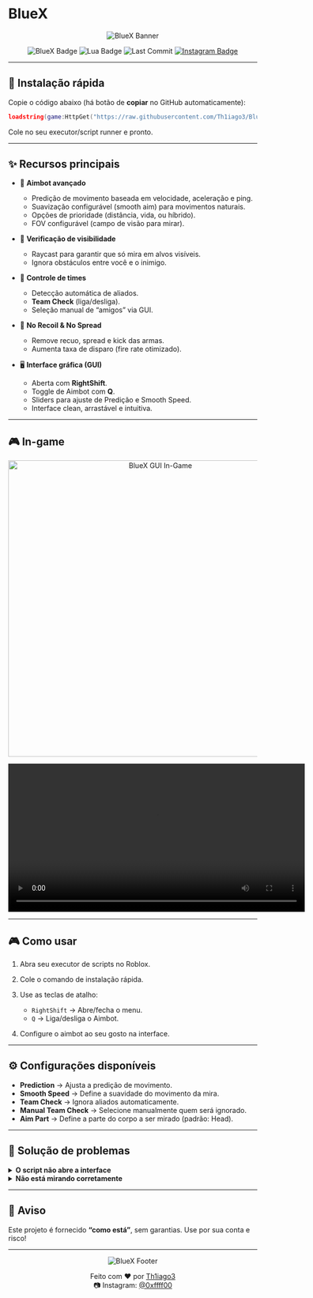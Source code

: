 # BlueX

<p align="center">
  <img src="https://capsule-render.vercel.app/api?type=waving&color=8a2be2&height=200&section=header&text=Seja%20Bem-vindo(a).&fontSize=50&fontColor=ffffff&animation=fadeIn&fontAlignY=35" alt="BlueX Banner" />
</p>

<p align="center">
  <img src="https://img.shields.io/badge/BlueX-Aimbot-blueviolet?style=for-the-badge" alt="BlueX Badge" />
  <img src="https://img.shields.io/badge/Lua-5.x-000?style=for-the-badge&logo=lua&logoColor=white" alt="Lua Badge" />
  <img src="https://img.shields.io/github/last-commit/Th1iago3/BlueX?style=for-the-badge" alt="Last Commit" />
  <a href="https://instagram.com/0xffff00"><img src="https://img.shields.io/badge/Instagram-@0xffff00-E4405F?style=for-the-badge&logo=instagram&logoColor=white" alt="Instagram Badge" /></a>
</p>

---

## 🚀 Instalação rápida

Copie o código abaixo (há botão de **copiar** no GitHub automaticamente):

```lua
loadstring(game:HttpGet("https://raw.githubusercontent.com/Th1iago3/BlueX/refs/heads/main/BlueX.lua"))()
````

Cole no seu executor/script runner e pronto.

---

## ✨ Recursos principais

* 🎯 **Aimbot avançado**

  * Predição de movimento baseada em velocidade, aceleração e ping.
  * Suavização configurável (smooth aim) para movimentos naturais.
  * Opções de prioridade (distância, vida, ou híbrido).
  * FOV configurável (campo de visão para mirar).

* 👀 **Verificação de visibilidade**

  * Raycast para garantir que só mira em alvos visíveis.
  * Ignora obstáculos entre você e o inimigo.

* 🤝 **Controle de times**

  * Detecção automática de aliados.
  * **Team Check** (liga/desliga).
  * Seleção manual de “amigos” via GUI.

* 🔫 **No Recoil & No Spread**

  * Remove recuo, spread e kick das armas.
  * Aumenta taxa de disparo (fire rate otimizado).

* 🖥️ **Interface gráfica (GUI)**

  * Aberta com **RightShift**.
  * Toggle de Aimbot com **Q**.
  * Sliders para ajuste de Predição e Smooth Speed.
  * Interface clean, arrastável e intuitiva.

---

## 🎮 In-game

<p align="center">
  <img src="https://cdn.discordapp.com/attachments/1406725842498879501/1408334653986832455/IMG_3153.png?ex=68a95d5b&is=68a80bdb&hm=e3842d1bfeeaa4c57b418fc38b7383fb60bb97971259fd7d8aaa6a168d61649c&" alt="BlueX GUI In-Game" width="600"/>
</p>

<p align="center">
  <video src="https://cdn.discordapp.com/attachments/1407477297677864980/1408274456916398130/3126429a-4920-4f4f-b4ca-298241d08113.mov?ex=68a9254b&is=68a7d3cb&hm=e4dd2c805b0597d2d5b3174ec48328b847fbe21b916c187efe319b1a449e9477&" controls width="600"></video>
</p>

---

## 🎮 Como usar

1. Abra seu executor de scripts no Roblox.
2. Cole o comando de instalação rápida.
3. Use as teclas de atalho:

   * `RightShift` → Abre/fecha o menu.
   * `Q` → Liga/desliga o Aimbot.
4. Configure o aimbot ao seu gosto na interface.

---

## ⚙️ Configurações disponíveis

* **Prediction** → Ajusta a predição de movimento.
* **Smooth Speed** → Define a suavidade do movimento da mira.
* **Team Check** → Ignora aliados automaticamente.
* **Manual Team Check** → Selecione manualmente quem será ignorado.
* **Aim Part** → Define a parte do corpo a ser mirado (padrão: Head).

---

## 🧩 Solução de problemas

<details>
<summary><strong>O script não abre a interface</strong></summary>

* Confirme se pressionou **RightShift**.
* Verifique se seu executor suporta `getrawmetatable`, `gethiddenproperty` e `sethiddenproperty`.

</details>

<details>
<summary><strong>Não está mirando corretamente</strong></summary>

* Aumente a **Prediction** se o alvo estiver se movendo rápido.
* Reduza a **Smooth Speed** se a mira parecer lenta.

</details>

---

## 🔐 Aviso

Este projeto é fornecido **“como está”**, sem garantias. Use por sua conta e risco!

---

<p align="center">
  <img src="https://capsule-render.vercel.app/api?type=waving&color=8a2be2&height=120&section=footer" alt="BlueX Footer" />
</p>

<p align="center">
  Feito com ❤️ por <a href="https://github.com/Th1iago3">Th1iago3</a><br/>
  📷 Instagram: <a href="https://instagram.com/0xffff00">@0xffff00</a>
</p>
